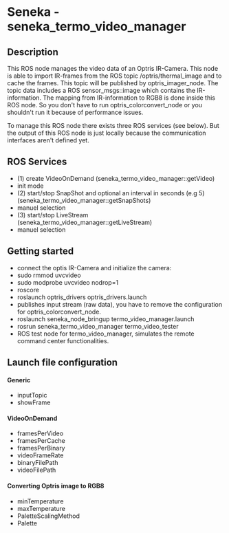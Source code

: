Seneka - seneka_termo_video_manager
======

## Description
This ROS node manages the video data of an Optris IR-Camera. This node is able to import IR-frames from the ROS topic /optris/thermal_image and to cache the frames. This topic will be published by optris_imager_node. The topic data includes a ROS sensor_msgs::image which contains the IR-information. The mapping from IR-information to RGB8 is done inside this ROS node. So you don't have to run optris_colorconvert_node or you shouldn't run it because of performance issues. 

To manage this ROS node there exists three ROS services (see below). But the output of this ROS node is just locally because the communication interfaces aren't defined yet. 

## ROS Services 
- (1) create VideoOnDemand (seneka_termo_video_manager::getVideo) 
 - init mode 
- (2) start/stop SnapShot and optional an interval in seconds (e.g 5) (seneka_termo_video_manager::getSnapShots)
 - manuel selection 
- (3) start/stop LiveStream (seneka_termo_video_manager::getLiveStream)
 - manuel selection 

## Getting started
- connect the optis IR-Camera and initialize the camera:
 - sudo rmmod uvcvideo
 - sudo modprobe uvcvideo nodrop=1
- roscore
- roslaunch optris_drivers optris_drivers.launch 
 - publishes input stream (raw data), you have to remove the configuration for optris_colorconvert_node. 
- roslaunch seneka_node_bringup termo_video_manager.launch
- rosrun seneka_termo_video_manager termo_video_tester
 - ROS test node for termo_video_manager, simulates the remote command center functionalities. 

## Launch file configuration

#### Generic
- inputTopic
- showFrame

#### VideoOnDemand
- framesPerVideo
- framesPerCache
- framesPerBinary
- videoFrameRate
- binaryFilePath
- videoFilePath

#### Converting Optris image to RGB8
- minTemperature
- maxTemperature
- PaletteScalingMethod
- Palette
